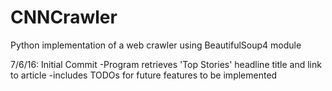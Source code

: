 # CNNCrawler
Python implementation of a web crawler using BeautifulSoup4 module 

7/6/16: Initial Commit
  -Program retrieves 'Top Stories' headline title and link to article
  -includes TODOs for future features to be implemented
